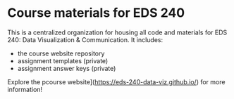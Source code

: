 # Course materials for EDS 240

This is a centralized organization for housing all code and materials for EDS 240: Data Visualization & Communication. It includes:

- the course website repository 
- assignment templates (private)
- assignment answer keys (private)

Explore the pcourse website](https://eds-240-data-viz.github.io/) for more information!

<!--

**Here are some ideas to get you started:**

🙋‍♀️ A short introduction - what is your organization all about?
🌈 Contribution guidelines - how can the community get involved?
👩‍💻 Useful resources - where can the community find your docs? Is there anything else the community should know?
🍿 Fun facts - what does your team eat for breakfast?
🧙 Remember, you can do mighty things with the power of [Markdown](https://docs.github.com/github/writing-on-github/getting-started-with-writing-and-formatting-on-github/basic-writing-and-formatting-syntax)
-->
